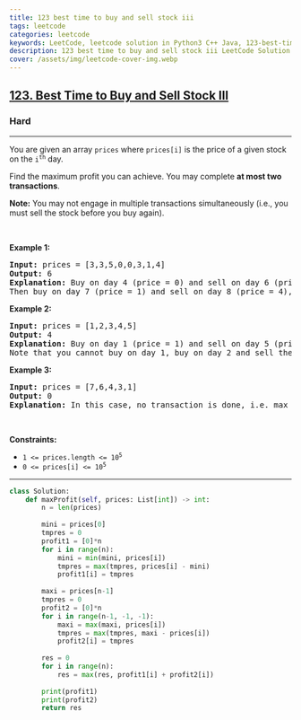 ```yaml
---
title: 123 best time to buy and sell stock iii
tags: leetcode
categories: leetcode
keywords: LeetCode, leetcode solution in Python3 C++ Java, 123-best-time-to-buy-and-sell-stock-iii solution
description: 123 best time to buy and sell stock iii LeetCode Solution Explained
cover: /assets/img/leetcode-cover-img.webp
---
```



<h2><a href="https://leetcode.com/problems/best-time-to-buy-and-sell-stock-iii/">123. Best Time to Buy and Sell Stock III</a></h2><h3>Hard</h3><hr><div><p>You are given an array <code>prices</code> where <code>prices[i]</code> is the price of a given stock on the <code>i<sup>th</sup></code> day.</p>

<p>Find the maximum profit you can achieve. You may complete <strong>at most two transactions</strong>.</p>

<p><strong>Note:</strong> You may not engage in multiple transactions simultaneously (i.e., you must sell the stock before you buy again).</p>

<p>&nbsp;</p>
<p><strong>Example 1:</strong></p>

<pre><strong>Input:</strong> prices = [3,3,5,0,0,3,1,4]
<strong>Output:</strong> 6
<strong>Explanation:</strong> Buy on day 4 (price = 0) and sell on day 6 (price = 3), profit = 3-0 = 3.
Then buy on day 7 (price = 1) and sell on day 8 (price = 4), profit = 4-1 = 3.</pre>

<p><strong>Example 2:</strong></p>

<pre><strong>Input:</strong> prices = [1,2,3,4,5]
<strong>Output:</strong> 4
<strong>Explanation:</strong> Buy on day 1 (price = 1) and sell on day 5 (price = 5), profit = 5-1 = 4.
Note that you cannot buy on day 1, buy on day 2 and sell them later, as you are engaging multiple transactions at the same time. You must sell before buying again.
</pre>

<p><strong>Example 3:</strong></p>

<pre><strong>Input:</strong> prices = [7,6,4,3,1]
<strong>Output:</strong> 0
<strong>Explanation:</strong> In this case, no transaction is done, i.e. max profit = 0.
</pre>

<p>&nbsp;</p>
<p><strong>Constraints:</strong></p>

<ul>
	<li><code>1 &lt;= prices.length &lt;= 10<sup>5</sup></code></li>
	<li><code>0 &lt;= prices[i] &lt;= 10<sup>5</sup></code></li>
</ul>
</div>

---




```python
class Solution:
    def maxProfit(self, prices: List[int]) -> int:
        n = len(prices)
        
        mini = prices[0]
        tmpres = 0
        profit1 = [0]*n
        for i in range(n):
            mini = min(mini, prices[i])
            tmpres = max(tmpres, prices[i] - mini)
            profit1[i] = tmpres
        
        maxi = prices[n-1]
        tmpres = 0
        profit2 = [0]*n
        for i in range(n-1, -1, -1):
            maxi = max(maxi, prices[i])
            tmpres = max(tmpres, maxi - prices[i])
            profit2[i] = tmpres
        
        res = 0
        for i in range(n):
            res = max(res, profit1[i] + profit2[i])
        
        print(profit1)
        print(profit2)
        return res
```
